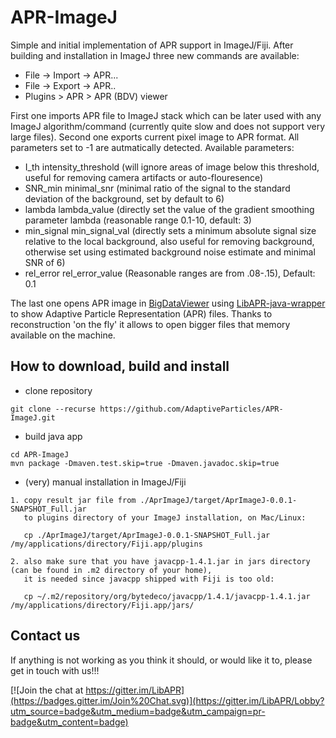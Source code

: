 # APR-ImageJ

Simple and initial implementation of APR support in ImageJ/Fiji.
After building and installation in ImageJ three new commands are available:

* File -> Import -> APR...
* File -> Export -> APR..
* Plugins > APR > APR (BDV) viewer

First one imports APR file to ImageJ stack which can be later used with any ImageJ algorithm/command (currently quite slow and does not support very large files).
Second one exports current pixel image to APR format. All parameters set to -1 are autmatically detected. Available parameters:
- I_th intensity_threshold  (will ignore areas of image below this threshold, useful for removing camera artifacts or auto-flouresence)
- SNR_min minimal_snr (minimal ratio of the signal to the standard deviation of the background, set by default to 6)
- lambda lambda_value (directly set the value of the gradient smoothing parameter lambda (reasonable range 0.1-10, default: 3)
- min_signal min_signal_val (directly sets a minimum absolute signal size relative to the local background, also useful for removing background, otherwise set using estimated background noise estimate and minimal SNR of 6)
- rel_error rel_error_value (Reasonable ranges are from .08-.15), Default: 0.1


The last one opens APR image in [BigDataViewer](https://github.com/bigdataviewer/bigdataviewer-vistools) using [LibAPR-java-wrapper](https://github.com/krzysg/LibAPR-java-wrapper) to show Adaptive Particle Representation (APR) files. Thanks to reconstruction 'on the fly' it allows to open bigger files that memory available on the machine.

## How to download, build and install
* clone repository
```
git clone --recurse https://github.com/AdaptiveParticles/APR-ImageJ.git
```
* build java app
```
cd APR-ImageJ
mvn package -Dmaven.test.skip=true -Dmaven.javadoc.skip=true
```
* (very) manual installation in ImageJ/Fiji
```
1. copy result jar file from ./AprImageJ/target/AprImageJ-0.0.1-SNAPSHOT_Full.jar 
   to plugins directory of your ImageJ installation, on Mac/Linux:
   
   cp ./AprImageJ/target/AprImageJ-0.0.1-SNAPSHOT_Full.jar   /my/applications/directory/Fiji.app/plugins
   
2. also make sure that you have javacpp-1.4.1.jar in jars directory (can be found in .m2 directory of your home),
   it is needed since javacpp shipped with Fiji is too old:

   cp ~/.m2/repository/org/bytedeco/javacpp/1.4.1/javacpp-1.4.1.jar /my/applications/directory/Fiji.app/jars/
```

## Contact us

If anything is not working as you think it should, or would like it to, please get in touch with us!!!

[![Join the chat at https://gitter.im/LibAPR](https://badges.gitter.im/Join%20Chat.svg)](https://gitter.im/LibAPR/Lobby?utm_source=badge&utm_medium=badge&utm_campaign=pr-badge&utm_content=badge)
